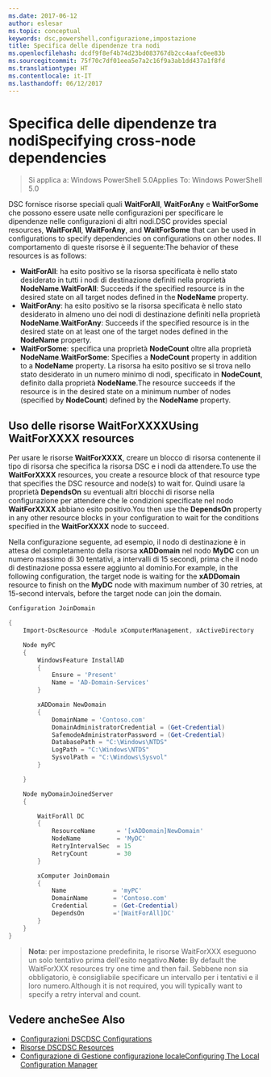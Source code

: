 ```yaml
---
ms.date: 2017-06-12
author: eslesar
ms.topic: conceptual
keywords: dsc,powershell,configurazione,impostazione
title: Specifica delle dipendenze tra nodi
ms.openlocfilehash: dcdf9f8ef4b74d23bd083767db2cc4aafc0ee83b
ms.sourcegitcommit: 75f70c7df01eea5e7a2c16f9a3ab1dd437a1f8fd
ms.translationtype: HT
ms.contentlocale: it-IT
ms.lasthandoff: 06/12/2017
---
```

# <a name="specifying-cross-node-dependencies"></a><span data-ttu-id="33290-103">Specifica delle dipendenze tra nodi</span><span class="sxs-lookup"><span data-stu-id="33290-103">Specifying cross-node dependencies</span></span>

> <span data-ttu-id="33290-104">Si applica a: Windows PowerShell 5.0</span><span class="sxs-lookup"><span data-stu-id="33290-104">Applies To: Windows PowerShell 5.0</span></span>

<span data-ttu-id="33290-105">DSC fornisce risorse speciali quali **WaitForAll**, **WaitForAny** e **WaitForSome** che possono essere usate nelle configurazioni per specificare le dipendenze nelle configurazioni di altri nodi.</span><span class="sxs-lookup"><span data-stu-id="33290-105">DSC provides special resources, **WaitForAll**, **WaitForAny**, and **WaitForSome** that can be used in configurations to specify dependencies on configurations on other nodes.</span></span> <span data-ttu-id="33290-106">Il comportamento di queste risorse è il seguente:</span><span class="sxs-lookup"><span data-stu-id="33290-106">The behavior of these resources is as follows:</span></span>

* <span data-ttu-id="33290-107">**WaitForAll**: ha esito positivo se la risorsa specificata è nello stato desiderato in tutti i nodi di destinazione definiti nella proprietà **NodeName**.</span><span class="sxs-lookup"><span data-stu-id="33290-107">**WaitForAll**: Succeeds if the specified resource is in the desired state on all target nodes defined in the **NodeName** property.</span></span>
* <span data-ttu-id="33290-108">**WaitForAny**: ha esito positivo se la risorsa specificata è nello stato desiderato in almeno uno dei nodi di destinazione definiti nella proprietà **NodeName**.</span><span class="sxs-lookup"><span data-stu-id="33290-108">**WaitForAny**: Succeeds if the specified resource is in the desired state on at least one of the target nodes defined in the **NodeName** property.</span></span>
* <span data-ttu-id="33290-109">**WaitForSome**: specifica una proprietà **NodeCount** oltre alla proprietà **NodeName**.</span><span class="sxs-lookup"><span data-stu-id="33290-109">**WaitForSome**: Specifies a **NodeCount** property in addition to a **NodeName** property.</span></span> <span data-ttu-id="33290-110">La risorsa ha esito positivo se si trova nello stato desiderato in un numero minimo di nodi, specificato in **NodeCount**, definito dalla proprietà **NodeName**.</span><span class="sxs-lookup"><span data-stu-id="33290-110">The resource succeeds if the resource is in the desired state on a minimum number of nodes (specified by **NodeCount**) defined by the **NodeName** property.</span></span> 

## <a name="using-waitforxxxx-resources"></a><span data-ttu-id="33290-111">Uso delle risorse WaitForXXXX</span><span class="sxs-lookup"><span data-stu-id="33290-111">Using WaitForXXXX resources</span></span>

<span data-ttu-id="33290-112">Per usare le risorse **WaitForXXXX**, creare un blocco di risorsa contenente il tipo di risorsa che specifica la risorsa DSC e i nodi da attendere.</span><span class="sxs-lookup"><span data-stu-id="33290-112">To use the **WaitForXXXX** resources, you create a resource block of that resource type that specifies the DSC resource and node(s) to wait for.</span></span> <span data-ttu-id="33290-113">Quindi usare la proprietà **DependsOn** su eventuali altri blocchi di risorse nella configurazione per attendere che le condizioni specificate nel nodo **WaitForXXXX** abbiano esito positivo.</span><span class="sxs-lookup"><span data-stu-id="33290-113">You then use the **DependsOn** property in any other resource blocks in your configuration to wait for the conditions specified in the **WaitForXXXX** node to succeed.</span></span>

<span data-ttu-id="33290-114">Nella configurazione seguente, ad esempio, il nodo di destinazione è in attesa del completamento della risorsa **xADDomain** nel nodo **MyDC** con un numero massimo di 30 tentativi, a intervalli di 15 secondi, prima che il nodo di destinazione possa essere aggiunto al dominio.</span><span class="sxs-lookup"><span data-stu-id="33290-114">For example, in the following configuration, the target node is waiting for the **xADDomain** resource to finish on the **MyDC** node with maximum number of 30 retries, at 15-second intervals, before the target node can join the domain.</span></span>

```powershell
Configuration JoinDomain

{
    Import-DscResource -Module xComputerManagement, xActiveDirectory

    Node myPC
    {
        WindowsFeature InstallAD
        {
            Ensure = 'Present' 
            Name = 'AD-Domain-Services' 
        }

        xADDomain NewDomain 
        { 
            DomainName = 'Contoso.com'            
            DomainAdministratorCredential = (Get-Credential)
            SafemodeAdministratorPassword = (Get-Credential)
            DatabasePath = "C:\Windows\NTDS"
            LogPath = "C:\Windows\NTDS"
            SysvolPath = "C:\Windows\Sysvol"
        }

    }

    Node myDomainJoinedServer
    {

        WaitForAll DC
        {
            ResourceName      = '[xADDomain]NewDomain'
            NodeName          = 'MyDC'
            RetryIntervalSec  = 15
            RetryCount        = 30
        }

        xComputer JoinDomain
        {
            Name             = 'myPC'
            DomainName       = 'Contoso.com'
            Credential       = (Get-Credential)
            DependsOn        ='[WaitForAll]DC'
        }
    }
}
```

><span data-ttu-id="33290-115">**Nota**: per impostazione predefinita, le risorse WaitForXXX eseguono un solo tentativo prima dell'esito negativo.</span><span class="sxs-lookup"><span data-stu-id="33290-115">**Note:** By default the WaitForXXX resources try one time and then fail.</span></span> <span data-ttu-id="33290-116">Sebbene non sia obbligatorio, è consigliabile specificare un intervallo per i tentativi e il loro numero.</span><span class="sxs-lookup"><span data-stu-id="33290-116">Although it is not required, you will typically want to specify a retry interval and count.</span></span>

## <a name="see-also"></a><span data-ttu-id="33290-117">Vedere anche</span><span class="sxs-lookup"><span data-stu-id="33290-117">See Also</span></span>
* [<span data-ttu-id="33290-118">Configurazioni DSC</span><span class="sxs-lookup"><span data-stu-id="33290-118">DSC Configurations</span></span>](configurations.md)
* [<span data-ttu-id="33290-119">Risorse DSC</span><span class="sxs-lookup"><span data-stu-id="33290-119">DSC Resources</span></span>](resources.md)
* [<span data-ttu-id="33290-120">Configurazione di Gestione configurazione locale</span><span class="sxs-lookup"><span data-stu-id="33290-120">Configuring The Local Configuration Manager</span></span>](metaConfig.md)

